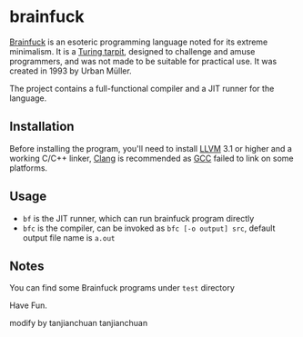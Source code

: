brainfuck
=========

[Brainfuck](http://en.wikipedia.org/wiki/Brainfuck) is an esoteric programming language noted for its extreme minimalism. It is a [Turing tarpit](http://en.wikipedia.org/wiki/Turing_tarpit), designed to challenge and amuse programmers, and was not made to be suitable for practical use. It was created in 1993 by Urban Müller.

The project contains a full-functional compiler and a JIT runner for the language.

Installation
------------

Before installing the program, you'll need to install [LLVM](http://llvm.org) 3.1 or higher and a working C/C++ linker, [Clang](http://clang.llvm.org) is recommended as [GCC](http://gcc.gnu.org) failed to link on some platforms. 

Usage
-----

* `bf` is the JIT runner, which can run brainfuck program directly
* `bfc` is the compiler, can be invoked as `bfc [-o output] src`, default output file name is `a.out`

Notes
-----

You can find some Brainfuck programs under `test` directory

Have Fun.

modify by tanjianchuan 
tanjianchuan
